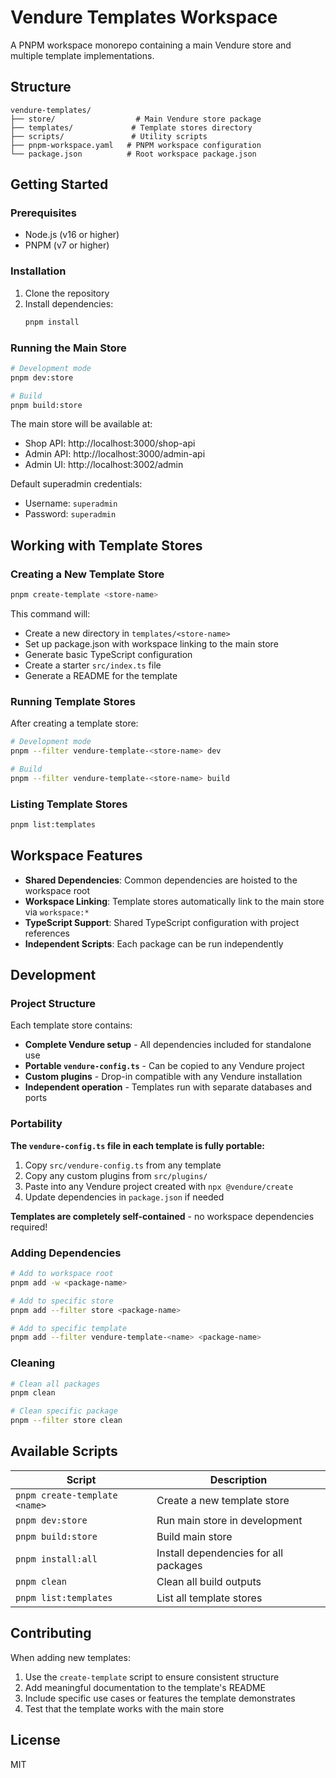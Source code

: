 # Vendure Templates Workspace

A PNPM workspace monorepo containing a main Vendure store and multiple template implementations.

## Structure

```
vendure-templates/
├── store/                  # Main Vendure store package
├── templates/             # Template stores directory
├── scripts/               # Utility scripts
├── pnpm-workspace.yaml   # PNPM workspace configuration
└── package.json          # Root workspace package.json
```

## Getting Started

### Prerequisites
- Node.js (v16 or higher)
- PNPM (v7 or higher)

### Installation

1. Clone the repository
2. Install dependencies:
   ```bash
   pnpm install
   ```

### Running the Main Store

```bash
# Development mode
pnpm dev:store

# Build
pnpm build:store
```

The main store will be available at:
- Shop API: http://localhost:3000/shop-api
- Admin API: http://localhost:3000/admin-api  
- Admin UI: http://localhost:3002/admin

Default superadmin credentials:
- Username: `superadmin`
- Password: `superadmin`

## Working with Template Stores

### Creating a New Template Store

```bash
pnpm create-template <store-name>
```

This command will:
- Create a new directory in `templates/<store-name>`
- Set up package.json with workspace linking to the main store
- Generate basic TypeScript configuration
- Create a starter `src/index.ts` file
- Generate a README for the template

### Running Template Stores

After creating a template store:

```bash
# Development mode
pnpm --filter vendure-template-<store-name> dev

# Build
pnpm --filter vendure-template-<store-name> build
```

### Listing Template Stores

```bash
pnpm list:templates
```

## Workspace Features

- **Shared Dependencies**: Common dependencies are hoisted to the workspace root
- **Workspace Linking**: Template stores automatically link to the main store via `workspace:*`
- **TypeScript Support**: Shared TypeScript configuration with project references
- **Independent Scripts**: Each package can be run independently

## Development

### Project Structure

Each template store contains:
- **Complete Vendure setup** - All dependencies included for standalone use  
- **Portable `vendure-config.ts`** - Can be copied to any Vendure project
- **Custom plugins** - Drop-in compatible with any Vendure installation
- **Independent operation** - Templates run with separate databases and ports

### Portability

**The `vendure-config.ts` file in each template is fully portable:**
1. Copy `src/vendure-config.ts` from any template
2. Copy any custom plugins from `src/plugins/` 
3. Paste into any Vendure project created with `npx @vendure/create`
4. Update dependencies in `package.json` if needed

**Templates are completely self-contained** - no workspace dependencies required!

### Adding Dependencies

```bash
# Add to workspace root
pnpm add -w <package-name>

# Add to specific store
pnpm add --filter store <package-name>

# Add to specific template
pnpm add --filter vendure-template-<name> <package-name>
```

### Cleaning

```bash
# Clean all packages
pnpm clean

# Clean specific package
pnpm --filter store clean
```

## Available Scripts

| Script | Description |
|--------|-------------|
| `pnpm create-template <name>` | Create a new template store |
| `pnpm dev:store` | Run main store in development |
| `pnpm build:store` | Build main store |
| `pnpm install:all` | Install dependencies for all packages |
| `pnpm clean` | Clean all build outputs |
| `pnpm list:templates` | List all template stores |

## Contributing

When adding new templates:
1. Use the `create-template` script to ensure consistent structure
2. Add meaningful documentation to the template's README
3. Include specific use cases or features the template demonstrates
4. Test that the template works with the main store

## License

MIT